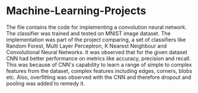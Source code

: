 # Machine-Learning-Projects
The file contains the code for implementing a convolution neural network. The classifier was trained and tested on MNIST image dataset. The implementation was part of the project comparing, a set of classifiers like Random Forest, Multi Layer Perceptron, K Nearest Neighbour and Convolutional Neural Networks. It was observed that for the given dataset CNN had better performance on metrics like accuracy, precision and recall. This was because of CNN's capability to learn a range of simple to complex features from the dataset, complex features including edges, corners, blobs etc. Also, overfitting was observed with the CNN and therefore dropout and pooling was added to remedy it.
